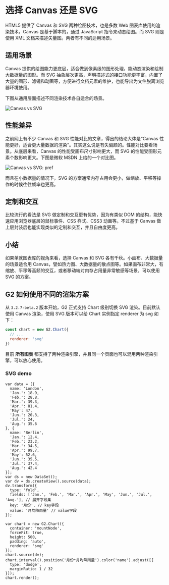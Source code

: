 <!--
index: 31
title: 选择 Canvas 还是 SVG
resource:
  jsFiles:
    - ${url.dataSet}
    - ${url.g2}
-->

# 选择 Canvas 还是 SVG

HTML5 提供了 Canvas 和 SVG 两种绘图技术，也是多数 Web 图表库使用的渲染技术。Canvas 是基于脚本的，通过 JavaScript 指令来动态绘图。而 SVG 则是使用 XML 文档来描述矢量图。两者有不同的适用场景。

## 适用场景

Canvas 提供的绘图能力更底层，适合做到像素级的图形处理，能动态渲染和绘制大数据量的图形。而 SVG 抽象层次更高，声明描述式的接口功能更丰富，内置了大量的图形、滤镜和动画等，方便进行文档元素的维护，也能导出为文件脱离浏览器环境使用。

下图从通用层面描述不同渲染技术各自适合的场景。

![Canvas vs SVG](https://gw.alipayobjects.com/zos/rmsportal/pqfukMDPRpEvIYNvddxN.jpg)

## 性能差异

之前网上有不少 Canvas 和 SVG 性能对比的文章，得出的结论大体是“Canvas 性能更好，适合更大量数据的渲染”。其实这么说是有失偏颇的。性能对比要看场景。从底层来看，Canvas 的性能受画布尺寸影响更大，而 SVG 的性能受图形元素个数影响更大。下图是微软 MSDN 上给的一个对比图。

![Canvas vs SVG: pref](https://gw.alipayobjects.com/zos/rmsportal/nNSsPFkNcAoxQTfHfZes.png)

而且在小数据量的情况下，SVG 的方案通常内存占用会更小，做缩放、平移等操作的时候往往帧率也更高。

## 定制和交互

比较流行的看法是 SVG 做定制和交互更有优势，因为有类似 DOM 的结构，能快速应用浏览器底层的鼠标事件、CSS 样式、CSS3 动画等。不过基于 Canvas 做上层封装后也能实现类似的定制和交互，并且自由度更高。

## 小结

如果单就图表库的视角来看，选择 Canvas 和 SVG 各有千秋。小画布、大数据量的场景适合用 Canvas，譬如热力图、大数据量的散点图等。如果画布非常大，有缩放、平移等高频的交互，或者移动端对内存占用量非常敏感等场景，可以使用 SVG 的方案。

## G2 如何使用不同的渲染方案

从 `3.2.7-beta.2` 版本开始，G2 正式支持 Chart 级别切换 SVG 渲染。目前默认使用 Canvas 渲染，使用 SVG 版本可以给 Chart 实例指定 renderer 为 svg 如下：

```js
const chart = new G2.Chart({
  // ...
  renderer: 'svg'
})
```

目前 **所有图表** 都支持了两种渲染引擎，并且同一个页面也可以混用两种渲染引擎，可以放心使用。

### SVG demo

<div id="mountNode"></div>

```js-
var data = [{
  name: 'London',
  'Jan.': 18.9,
  'Feb.': 28.8,
  'Mar.': 39.3,
  'Apr.': 81.4,
  'May': 47,
  'Jun.': 20.3,
  'Jul.': 24,
  'Aug.': 35.6
}, {
  name: 'Berlin',
  'Jan.': 12.4,
  'Feb.': 23.2,
  'Mar.': 34.5,
  'Apr.': 99.7,
  'May': 52.6,
  'Jun.': 35.5,
  'Jul.': 37.4,
  'Aug.': 42.4
}];
var ds = new DataSet();
var dv = ds.createView().source(data);
dv.transform({
  type: 'fold',
  fields: ['Jan.', 'Feb.', 'Mar.', 'Apr.', 'May', 'Jun.', 'Jul.', 'Aug.'], // 展开字段集
  key: '月份', // key字段
  value: '月均降雨量' // value字段
});

var chart = new G2.Chart({
  container: 'mountNode',
  forceFit: true,
  height: 500,
  padding: 'auto',
  renderer: 'svg'
});
chart.source(dv);
chart.interval().position('月份*月均降雨量').color('name').adjust([{
  type: 'dodge',
  marginRatio: 1 / 32
}]);
chart.render();
```
